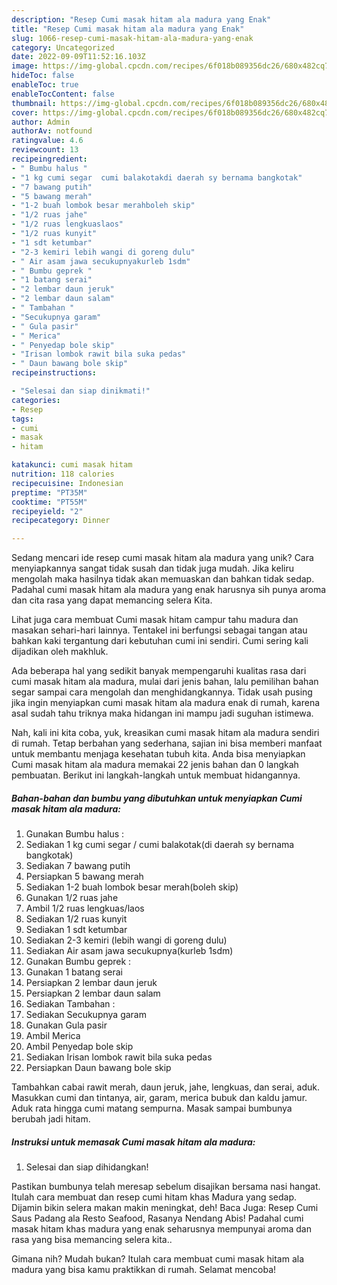 ```yaml
---
description: "Resep Cumi masak hitam ala madura yang Enak"
title: "Resep Cumi masak hitam ala madura yang Enak"
slug: 1066-resep-cumi-masak-hitam-ala-madura-yang-enak
category: Uncategorized
date: 2022-09-09T11:52:16.103Z
image: https://img-global.cpcdn.com/recipes/6f018b089356dc26/680x482cq70/cumi-masak-hitam-ala-madura-foto-resep-utama.jpg
hideToc: false
enableToc: true
enableTocContent: false
thumbnail: https://img-global.cpcdn.com/recipes/6f018b089356dc26/680x482cq70/cumi-masak-hitam-ala-madura-foto-resep-utama.jpg
cover: https://img-global.cpcdn.com/recipes/6f018b089356dc26/680x482cq70/cumi-masak-hitam-ala-madura-foto-resep-utama.jpg
author: Admin
authorAv: notfound
ratingvalue: 4.6
reviewcount: 13
recipeingredient:
- " Bumbu halus "
- "1 kg cumi segar  cumi balakotakdi daerah sy bernama bangkotak"
- "7 bawang putih"
- "5 bawang merah"
- "1-2 buah lombok besar merahboleh skip"
- "1/2 ruas jahe"
- "1/2 ruas lengkuaslaos"
- "1/2 ruas kunyit"
- "1 sdt ketumbar"
- "2-3 kemiri lebih wangi di goreng dulu"
- " Air asam jawa secukupnyakurleb 1sdm"
- " Bumbu geprek "
- "1 batang serai"
- "2 lembar daun jeruk"
- "2 lembar daun salam"
- " Tambahan "
- "Secukupnya garam"
- " Gula pasir"
- " Merica"
- " Penyedap bole skip"
- "Irisan lombok rawit bila suka pedas"
- " Daun bawang bole skip"
recipeinstructions:

- "Selesai dan siap dinikmati!"
categories:
- Resep
tags:
- cumi
- masak
- hitam

katakunci: cumi masak hitam 
nutrition: 118 calories
recipecuisine: Indonesian
preptime: "PT35M"
cooktime: "PT55M"
recipeyield: "2"
recipecategory: Dinner

---
```





Sedang mencari ide resep cumi masak hitam ala madura yang unik? Cara menyiapkannya sangat tidak susah dan tidak juga mudah. Jika keliru mengolah maka hasilnya tidak akan memuaskan dan bahkan tidak sedap. Padahal cumi masak hitam ala madura yang enak harusnya sih punya aroma dan cita rasa yang dapat memancing selera Kita.





Lihat juga cara membuat Cumi masak hitam campur tahu madura dan masakan sehari-hari lainnya. Tentakel ini berfungsi sebagai tangan atau bahkan kaki tergantung dari kebutuhan cumi ini sendiri. Cumi sering kali dijadikan oleh makhluk.

Ada beberapa hal yang sedikit banyak mempengaruhi kualitas rasa dari cumi masak hitam ala madura, mulai dari jenis bahan, lalu pemilihan bahan segar sampai cara mengolah dan menghidangkannya. Tidak usah pusing jika ingin menyiapkan cumi masak hitam ala madura enak di rumah, karena asal sudah tahu triknya maka hidangan ini mampu jadi suguhan istimewa.






Nah, kali ini kita coba, yuk, kreasikan cumi masak hitam ala madura sendiri di rumah. Tetap berbahan yang sederhana, sajian ini bisa memberi manfaat untuk membantu menjaga kesehatan tubuh kita. Anda bisa menyiapkan Cumi masak hitam ala madura memakai 22 jenis bahan dan 0 langkah pembuatan. Berikut ini langkah-langkah untuk membuat hidangannya.

<!--inarticleads1-->

##### Bahan-bahan dan bumbu yang dibutuhkan untuk menyiapkan Cumi masak hitam ala madura:

1. Gunakan  Bumbu halus :
1. Sediakan 1 kg cumi segar / cumi balakotak(di daerah sy bernama bangkotak)
1. Sediakan 7 bawang putih
1. Persiapkan 5 bawang merah
1. Sediakan 1-2 buah lombok besar merah(boleh skip)
1. Gunakan 1/2 ruas jahe
1. Ambil 1/2 ruas lengkuas/laos
1. Sediakan 1/2 ruas kunyit
1. Sediakan 1 sdt ketumbar
1. Sediakan 2-3 kemiri (lebih wangi di goreng dulu)
1. Sediakan  Air asam jawa secukupnya(kurleb 1sdm)
1. Gunakan  Bumbu geprek :
1. Gunakan 1 batang serai
1. Persiapkan 2 lembar daun jeruk
1. Persiapkan 2 lembar daun salam
1. Sediakan  Tambahan :
1. Sediakan Secukupnya garam
1. Gunakan  Gula pasir
1. Ambil  Merica
1. Ambil  Penyedap bole skip
1. Sediakan Irisan lombok rawit bila suka pedas
1. Persiapkan  Daun bawang bole skip


Tambahkan cabai rawit merah, daun jeruk, jahe, lengkuas, dan serai, aduk. Masukkan cumi dan tintanya, air, garam, merica bubuk dan kaldu jamur. Aduk rata hingga cumi matang sempurna. Masak sampai bumbunya berubah jadi hitam. 

<!--inarticleads2-->

##### Instruksi untuk memasak Cumi masak hitam ala madura:


1. Selesai dan siap dihidangkan!

Pastikan bumbunya telah meresap sebelum disajikan bersama nasi hangat. Itulah cara membuat dan resep cumi hitam khas Madura yang sedap. Dijamin bikin selera makan makin meningkat, deh! Baca Juga: Resep Cumi Saus Padang ala Resto Seafood, Rasanya Nendang Abis! Padahal cumi masak hitam khas madura yang enak seharusnya mempunyai aroma dan rasa yang bisa memancing selera kita.. 

Gimana nih? Mudah bukan? Itulah cara membuat cumi masak hitam ala madura yang bisa kamu praktikkan di rumah. Selamat mencoba!
